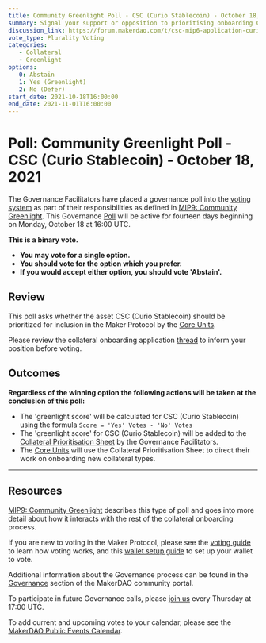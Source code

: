 ```yaml
---
title: Community Greenlight Poll - CSC (Curio Stablecoin) - October 18, 2021
summary: Signal your support or opposition to prioritising onboarding CSC (Curio Stablecoin). 
discussion_link: https://forum.makerdao.com/t/csc-mip6-application-curiodao-s-stablecoin-backed-by-tokenized-physical-real-world-assets/10495
vote_type: Plurality Voting
categories:
   - Collateral
   - Greenlight
options:
   0: Abstain
   1: Yes (Greenlight)
   2: No (Defer)
start_date: 2021-10-18T16:00:00
end_date: 2021-11-01T16:00:00
---
```

# Poll: Community Greenlight Poll - CSC (Curio Stablecoin) - October 18, 2021

The Governance Facilitators have placed a governance poll into the [voting system](https://vote.makerdao.com/polling) as part of their responsibilities as defined in [MIP9: Community Greenlight](https://mips.makerdao.com/mips/details/MIP9). This Governance [Poll](https://community-development.makerdao.com/en/learn/governance/on-chain-gov) will be active for fourteen days beginning on Monday, October 18 at 16:00 UTC.

**This is a binary vote.** 
- **You may vote for a single option.** 
- **You should vote for the option which you prefer.**
- **If you would accept either option, you should vote 'Abstain'.**

## Review

This poll asks whether the asset CSC (Curio Stablecoin) should be prioritized for inclusion in the Maker Protocol by the [Core Units](https://mips.makerdao.com/mips/details/MIP38#mip38c2-core-unit-state). 

Please review the collateral onboarding application [thread](https://forum.makerdao.com/t/csc-mip6-application-curiodao-s-stablecoin-backed-by-tokenized-physical-real-world-assets/10495) to inform your position before voting.

## Outcomes

**Regardless of the winning option the following actions will be taken at the conclusion of this poll:**
* The 'greenlight score' will be calculated for CSC (Curio Stablecoin) using the formula `Score = 'Yes' Votes - 'No' Votes`
* The 'greenlight score' for CSC (Curio Stablecoin) will be added to the [Collateral Prioritisation Sheet](https://docs.google.com/spreadsheets/d/1IX9e2fyfz7djtDMKn5gMyGsyFxHoY75GncMbAjnSXrM/edit#gid=0) by the Governance Facilitators.
* The [Core Units](https://mips.makerdao.com/mips/details/MIP38#mip38c2-core-unit-state) will use the Collateral Prioritisation Sheet to direct their work on onboarding new collateral types.

---

## Resources

[MIP9: Community Greenlight](https://mips.makerdao.com/mips/details/MIP9) describes this type of poll and goes into more detail about how it interacts with the rest of the collateral onboarding process.

If you are new to voting in the Maker Protocol, please see the [voting guide](https://community-development.makerdao.com/en/learn/governance/how-voting-works/) to learn how voting works, and this [wallet setup guide](https://community-development.makerdao.com/en/learn/governance/voting-setup/) to set up your wallet to vote.

Additional information about the Governance process can be found in the [Governance](https://community-development.makerdao.com/en/learn/governance) section of the MakerDAO community portal.

To participate in future Governance calls, please [join us](https://github.com/makerdao/community/tree/master/governance/governance-and-risk-meetings) every Thursday at 17:00 UTC.

To add current and upcoming votes to your calendar, please see the [MakerDAO Public Events Calendar](https://calendar.google.com/calendar/embed?src=makerdao.com_3efhm2ghipksegl009ktniomdk%40group.calendar.google.com&ctz=UTC&mode=week&showCalendars=0&showPrint=0).